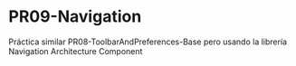 # PR09-Navigation
Práctica similar PR08-ToolbarAndPreferences-Base pero usando la librería Navigation Architecture Component
